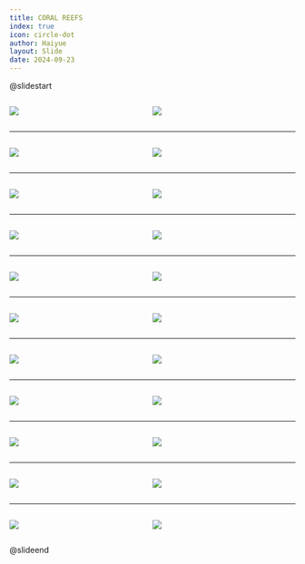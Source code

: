 ```yaml
---
title: CORAL REEFS
index: true
icon: circle-dot
author: Haiyue
layout: Slide
date: 2024-09-23
---
```

 
@slidestart

<div style="display:flex">
<div style="flex:1">

![](/reading/english/Level-U/CORAL%20REEFS/001.webp)
</div>
<div style="flex:1">

![](/reading/english/Level-U/CORAL%20REEFS/002.webp)
</div>
</div>

---

<div style="display:flex">
<div style="flex:1">

![](/reading/english/Level-U/CORAL%20REEFS/003.webp)
</div>
<div style="flex:1">

![](/reading/english/Level-U/CORAL%20REEFS/004.webp)
</div>
</div>

---

<div style="display:flex">
<div style="flex:1">

![](/reading/english/Level-U/CORAL%20REEFS/005.webp)
</div>
<div style="flex:1">

![](/reading/english/Level-U/CORAL%20REEFS/006.webp)
</div>
</div>

---

<div style="display:flex">
<div style="flex:1">

![](/reading/english/Level-U/CORAL%20REEFS/007.webp)
</div>
<div style="flex:1">

![](/reading/english/Level-U/CORAL%20REEFS/008.webp)
</div>
</div>

---

<div style="display:flex">
<div style="flex:1">

![](/reading/english/Level-U/CORAL%20REEFS/009.webp)
</div>
<div style="flex:1">

![](/reading/english/Level-U/CORAL%20REEFS/010.webp)
</div>
</div>

---

<div style="display:flex">
<div style="flex:1">

![](/reading/english/Level-U/CORAL%20REEFS/011.webp)
</div>
<div style="flex:1">

![](/reading/english/Level-U/CORAL%20REEFS/012.webp)
</div>
</div>

---

<div style="display:flex">
<div style="flex:1">

![](/reading/english/Level-U/CORAL%20REEFS/013.webp)
</div>
<div style="flex:1">

![](/reading/english/Level-U/CORAL%20REEFS/014.webp)
</div>
</div>

---

<div style="display:flex">
<div style="flex:1">

![](/reading/english/Level-U/CORAL%20REEFS/015.webp)
</div>
<div style="flex:1">

![](/reading/english/Level-U/CORAL%20REEFS/016.webp)
</div>
</div>

---

<div style="display:flex">
<div style="flex:1">

![](/reading/english/Level-U/CORAL%20REEFS/017.webp)
</div>
<div style="flex:1">

![](/reading/english/Level-U/CORAL%20REEFS/018.webp)
</div>
</div>

---

<div style="display:flex">
<div style="flex:1">

![](/reading/english/Level-U/CORAL%20REEFS/019.webp)
</div>
<div style="flex:1">

![](/reading/english/Level-U/CORAL%20REEFS/020.webp)
</div>
</div>

---

<div style="display:flex">
<div style="flex:1">

![](/reading/english/Level-U/CORAL%20REEFS/021.webp)
</div>
<div style="flex:1">

![](/reading/english/Level-U/CORAL%20REEFS/022.webp)
</div>
</div>

@slideend